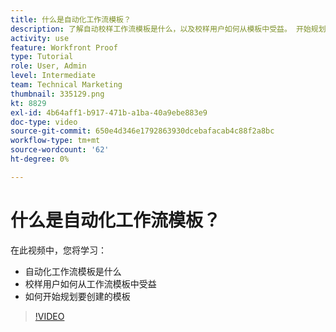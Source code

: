 ```yaml
---
title: 什么是自动化工作流模板？
description: 了解自动校样工作流模板是什么，以及校样用户如何从模板中受益。 开始规划要创建的模板。
activity: use
feature: Workfront Proof
type: Tutorial
role: User, Admin
level: Intermediate
team: Technical Marketing
thumbnail: 335129.png
kt: 8829
exl-id: 4b64aff1-b917-471b-a1ba-40a9ebe883e9
doc-type: video
source-git-commit: 650e4d346e1792863930dcebafacab4c88f2a8bc
workflow-type: tm+mt
source-wordcount: '62'
ht-degree: 0%

---
```


# 什么是自动化工作流模板？

在此视频中，您将学习：

* 自动化工作流模板是什么
* 校样用户如何从工作流模板中受益
* 如何开始规划要创建的模板

>[!VIDEO](https://video.tv.adobe.com/v/335129/?quality=12&learn=on)

<!---
Learn More Icon
Automated workflow overview
Create and manage Automated Workflow templates
Configure a proof
--->
